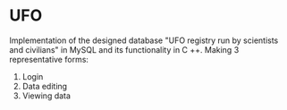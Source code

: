 # UFO
Implementation of the designed database "UFO registry run by scientists and civilians" in MySQL and its functionality in C ++. 
Making 3 representative forms: 
1. Login 
2. Data editing 
3. Viewing data


